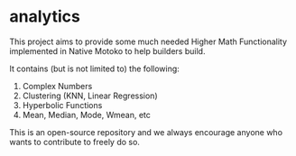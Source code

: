 # analytics
This project aims to provide some much needed Higher Math Functionality implemented in Native Motoko to help builders build.

It contains (but is not limited to) the following:  
1. Complex Numbers 
2. Clustering (KNN, Linear Regression) 
3. Hyperbolic Functions 
4. Mean, Median, Mode, Wmean, etc 


This is an open-source repository and we always encourage anyone who wants to contribute to freely do so.
